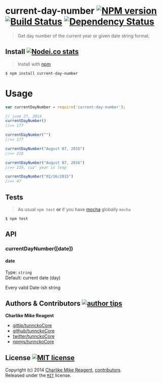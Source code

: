 # current-day-number [![NPM version][npmjs-img]][npmjs-url] [![Build Status][travis-img]][travis-url] [![Dependency Status][depstat-img]][depstat-url]

> Get day number of the current year or given date string format.

## Install [![Nodei.co stats][npmjs-install]][npmjs-url] 

> Install with [npm](https://npmjs.org)

```
$ npm install current-day-number
```

# Usage
```js
var currentDayNumber = require('current-day-number');

// june 27, 2014
currentDayNumber()
//=> 177

currentDayNumber("")
//=> 177

currentDayNumber("August 07, 2015")
//=> 218

currentDayNumber("August 07, 2016")
//=> 219, cuz' year is leap

currentDayNumber("02/16/2015")
//=> 47
```

## Tests
> As usual `npm test` **or** if you have [mocha][mocha-url] globally `mocha`

```
$ npm test
```

## API
### currentDayNumber([date])
#### date

Type: `string`  
Default: current date (day)

Every valid Date-ish string   


## Authors & Contributors [![author tips][author-gittip-img]][author-gittip]
**Charlike Mike Reagent**
+ [gittip/tunnckoCore][author-gittip]
+ [github/tunnckoCore][author-github]
+ [twitter/tunnckoCore][author-twitter]
+ [npmjs/tunnckoCore][author-npmjs]


## License [![MIT license][license-img]][license-url]
Copyright (c) 2014 [Charlike Mike Reagent][author-website], [contributors](https://github.com/tunnckoCore/current-day-number/graphs/contributors).  
Released under the [`MIT`][license-url] license.


[mocha-url]: https://github.com/visionmedia/mocha

[npmjs-url]: http://npm.im/current-day-number
[npmjs-img]: http://img.shields.io/npm/v/current-day-number.svg
[npmjs-install]: https://nodei.co/npm/current-day-number.png?mini=true

[license-url]: https://github.com/tunnckoCore/current-day-number/blob/master/license.md
[license-img]: http://img.shields.io/badge/license-MIT-blue.svg

[travis-url]: https://travis-ci.org/tunnckoCore/current-day-number
[travis-img]: https://travis-ci.org/tunnckoCore/current-day-number.svg?branch=master

[depstat-url]: https://david-dm.org/tunnckoCore/current-day-number
[depstat-img]: https://david-dm.org/tunnckoCore/current-day-number.svg

[author-gittip-img]: http://img.shields.io/gittip/tunnckoCore.svg
[author-gittip]: https://www.gittip.com/tunnckoCore
[author-github]: https://github.com/tunnckoCore
[author-twitter]: https://twitter.com/tunnckoCore

[author-website]: http://www.whistle-bg.tk
[author-npmjs]: https://npmjs.org/~tunnckocore
